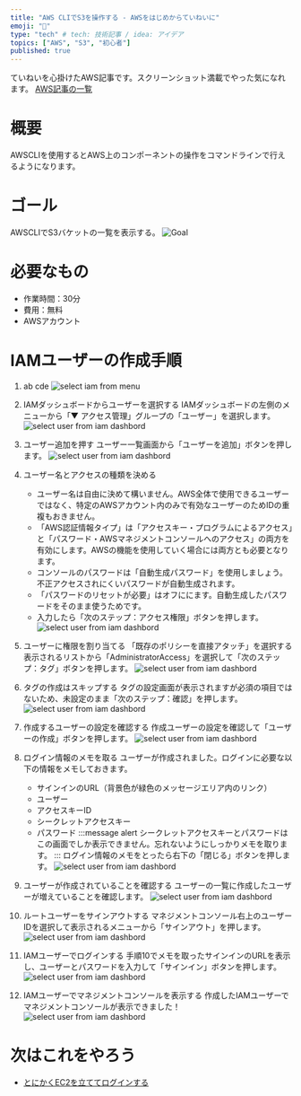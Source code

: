 ```yaml
---
title: "AWS CLIでS3を操作する - AWSをはじめからていねいに"
emoji: "🐣"
type: "tech" # tech: 技術記事 / idea: アイデア
topics: ["AWS", "S3", "初心者"]
published: true
---
```

ていねいを心掛けたAWS記事です。スクリーンショット満載でやった気になれます。
[AWS記事の一覧](https://zenn.dev/sway/articles/aws_index_list)

# 概要
AWSCLIを使用するとAWS上のコンポーネントの操作をコマンドラインで行えるようになります。

# ゴール
AWSCLIでS3バケットの一覧を表示する。
![Goal](/images/aws_biginner_use_cli/aws_biginner_use_cli_goal.jpg)

# 必要なもの
- 作業時間：30分
- 費用：無料
- AWSアカウント

# IAMユーザーの作成手順

1. ab
    cde
    ![select iam from menu](/images/aws_biginner_create_iam_user01.jpg)

2. IAMダッシュボードからユーザーを選択する
    IAMダッシュボードの左側のメニューから「▼ アクセス管理」グループの「ユーザー」を選択します。
    ![select user from iam dashbord](/images/aws_biginner_create_iam_user02.jpg)

3. ユーザー追加を押す
    ユーザー一覧画面から「ユーザーを追加」ボタンを押します。
    ![select user from iam dashbord](/images/aws_biginner_create_iam_user03.jpg)

4. ユーザー名とアクセスの種類を決める
    - ユーザー名は自由に決めて構いません。AWS全体で使用できるユーザーではなく、特定のAWSアカウント内のみで有効なユーザーのためIDの重複もおきません。
    - 「AWS認証情報タイプ」は「アクセスキー・プログラムによるアクセス」と「パスワード・AWSマネジメントコンソールへのアクセス」の両方を有効にします。AWSの機能を使用していく場合には両方とも必要となります。
    - コンソールのパスワードは「自動生成パスワード」を使用しましょう。不正アクセスされにくいパスワードが自動生成されます。
    - 「パスワードのリセットが必要」はオフににます。自動生成したパスワードをそのまま使うためです。
    - 入力したら「次のステップ：アクセス権限」ボタンを押します。
    ![select user from iam dashbord](/images/aws_biginner_create_iam_user04.jpg)

5. ユーザーに権限を割り当てる
    「既存のポリシーを直接アタッチ」を選択する表示されるリストから「AdministratorAccess」を選択して「次のステップ：タグ」ボタンを押します。
    ![select user from iam dashbord](/images/aws_biginner_create_iam_user05.jpg)

6. タグの作成はスキップする
    タグの設定画面が表示されますが必須の項目ではないため、未設定のまま「次のステップ：確認」を押します。
    ![select user from iam dashbord](/images/aws_biginner_create_iam_user06.jpg)

7. 作成するユーザーの設定を確認する
    作成ユーザーの設定を確認して「ユーザーの作成」ボタンを押します。
    ![select user from iam dashbord](/images/aws_biginner_create_iam_user07.jpg)

8. ログイン情報のメモを取る
    ユーザーが作成されました。ログインに必要な以下の情報をメモしておきます。
    - サインインのURL（背景色が緑色のメッセージエリア内のリンク）
    - ユーザー
    - アクセスキーID
    - シークレットアクセスキー
    - パスワード
    :::message alert
    シークレットアクセスキーとパスワードはこの画面でしか表示できません。忘れないようにしっかりメモを取ります。
    :::
    ログイン情報のメモをとったら右下の「閉じる」ボタンを押します。
    ![select user from iam dashbord](/images/aws_biginner_create_iam_user08.jpg)

9. ユーザーが作成されていることを確認する
    ユーザーの一覧に作成したユーザーが増えていることを確認します。
    ![select user from iam dashbord](/images/aws_biginner_create_iam_user09.jpg)

10. ルートユーザーをサインアウトする
    マネジメントコンソール右上のユーザーIDを選択して表示されるメニューから「サインアウト」を押します。
    ![select user from iam dashbord](/images/aws_biginner_create_iam_user10.jpg)

11. IAMユーザーでログインする
    手順10でメモを取ったサインインのURLを表示し、ユーザーとパスワードを入力して「サインイン」ボタンを押します。
    ![select user from iam dashbord](/images/aws_biginner_create_iam_user11.jpg)

12. IAMユーザーでマネジメントコンソールを表示する
    作成したIAMユーザーでマネジメントコンソールが表示できました！
    ![select user from iam dashbord](/images/aws_biginner_create_iam_user12.jpg)

# 次はこれをやろう
- [とにかくEC2を立ててログインする](https://zenn.dev/sway/articles/aws_biginner_create_ec2)
